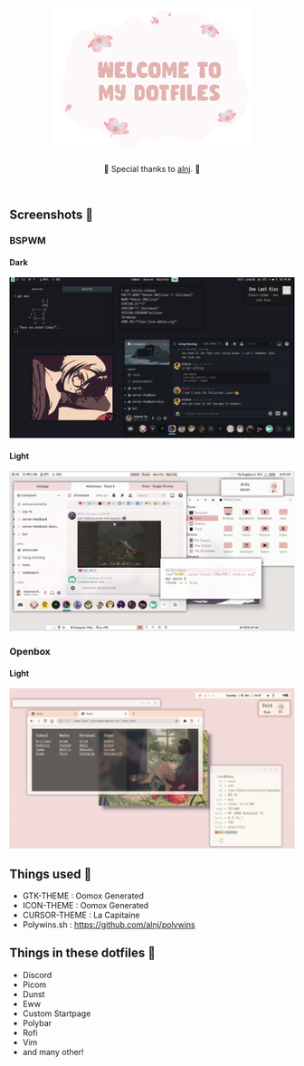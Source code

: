 
<h1 align="center"><img src=/Screenshots/seaweed-dotfiles-readme-logo.png alt="Welcome to my dotfiles" height=250px width=350px /></h1>
<p align="center">🌺 Special thanks to <a href="https://github.com/alnj">alnj</a>. 🌺</p>
<br>

## Screenshots 🌺

### BSPWM

#### Dark

![Debian](/Debian/Screenshots/1622234974.png?raw=true "BSPWM")

#### Light

![Artix](/Screenshots/tabbed.png?raw=true "BSPWM")</br>

### Openbox

#### Light

![Void](/Screenshots/openbox.png?raw=true "Openbox")

## Things used 🌺

* GTK-THEME : Oomox Generated
* ICON-THEME : Oomox Generated
* CURSOR-THEME : La Capitaine
* Polywins.sh : https://github.com/alnj/polywins

## Things in these dotfiles 🌺

* Discord
* Picom
* Dunst
* Eww
* Custom Startpage
* Polybar
* Rofi
* Vim
* and many other!
